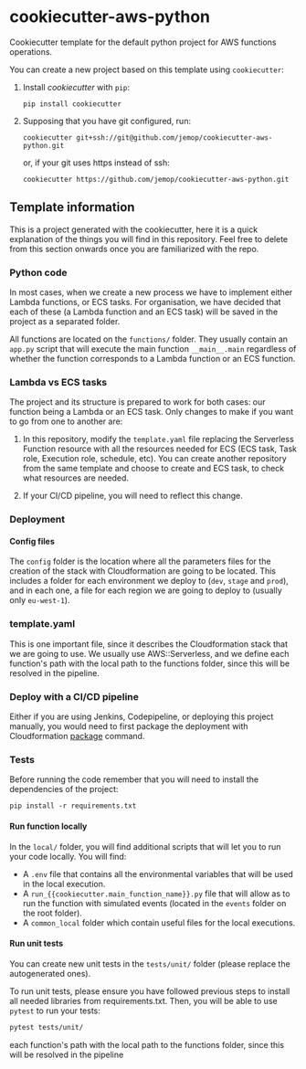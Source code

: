 # cookiecutter-aws-python

Cookiecutter template for the default python project for AWS functions operations. 

You can create a new project based on this template using `cookiecutter`:


1. Install *cookiecutter* with `pip`:
    ```
   pip install cookiecutter
   ```
2. Supposing that you have git configured, run:
    ```
   cookiecutter git+ssh://git@github.com/jemop/cookiecutter-aws-python.git
   ```
   or, if your git uses https instead of ssh:
   ```
   cookiecutter https://github.com/jemop/cookiecutter-aws-python.git
   ```


## Template information

This is a project generated with the cookiecutter, here it is a quick explanation of the things you will find in this repository.
Feel free to delete from this section onwards once you are familiarized with the repo.

### Python code

In most cases, when we create a new process we have to implement either Lambda functions, or ECS tasks. For organisation,
we have decided that each of these (a Lambda function and an ECS task) will be saved in the project as a separated folder.

All functions are located on the `functions/` folder. They usually contain an `app.py` script 
that will execute the main function `__main__.main` regardless of whether the function corresponds to 
a Lambda function or an ECS function. 


### Lambda vs ECS tasks

The project and its structure is prepared to work for both cases: our function 
being a Lambda or an ECS task. Only changes to make if you want to go from one
to another are:

1. In this repository, modify the `template.yaml` file replacing the Serverless Function
resource with all the resources needed for ECS (ECS task, Task role, Execution role, schedule, etc). 
You can create another repository from the same template and choose to create and ECS task, to check
what resources are needed.

2. If your CI/CD pipeline, you will need to reflect this change.


### Deployment


#### Config files

The `config` folder is the location where all the parameters files for the creation of the stack with Cloudformation are 
going to be located. This includes a folder for each environment we deploy to (`dev`, `stage` and `prod`), and in each one,
a file for each region we are going to deploy to (usually only `eu-west-1`).

### template.yaml

This is one important file, since it describes the Cloudformation stack that we are going to use. We usually use AWS::Serverless, 
and we define each function's path with the local path to the functions folder, since this will be resolved in the pipeline.

### Deploy with a CI/CD pipeline

Either if you are using Jenkins, Codepipeline, or deploying this project manually, you would need to first package the deployment
with Cloudformation [package](https://docs.aws.amazon.com/cli/latest/reference/cloudformation/package.html) command.


### Tests

Before running the code remember that you will need to install the dependencies of the project:

```
pip install -r requirements.txt
```

#### Run function locally

In the `local/` folder, you will find additional scripts that will let you to run your code locally.
You will find:
- A `.env` file that contains all the environmental variables that will be used in the local execution.
- A `run_{{cookiecutter.main_function_name}}.py` file that will allow as to run the function with simulated events
(located in the `events` folder on the root folder).
- A `common_local` folder which contain useful files for the local executions.

#### Run unit tests

You can create new unit tests in the `tests/unit/` folder (please replace the autogenerated ones).

To run unit tests, please ensure you have followed previous steps to install all needed libraries
from requirements.txt. Then, you will be able to use `pytest` to run your tests:

```bash
pytest tests/unit/
```
 each function's path with the local path to the functions folder, since this will be resolved in the pipeline
